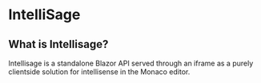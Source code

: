 # IntelliSage

## What is Intellisage?

Intellisage is a standalone Blazor API served through an iframe as a purely clientside solution for intellisense in the Monaco editor.